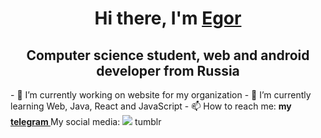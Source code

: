 <h1 align="center">Hi there, I'm <a href="https://t.me/void_inside_me" target="_blank">Egor</a> 
<h2 align="center">Computer science student, web and android developer from Russia</h2>
- 🔭 I’m currently working on website for my organization
- 🌱 I’m currently learning Web, Java, React and JavaScript
- 📫 How to reach me: <b> my <a href="https://t.me/void_inside_me" target="_blank"> telegram </a> </b>
My social media: 
<img src="https://img.icons8.com/?size=100&id=62152&format=png&color=000000"> tumblr 
